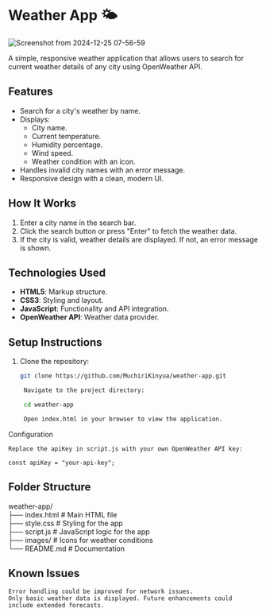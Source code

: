 # Weather App 🌤️ </br>

![Screenshot from 2024-12-25 07-56-59](https://github.com/user-attachments/assets/28f4402a-6741-4b03-9ec7-9da516998074) </br>

A simple, responsive weather application that allows users to search for current weather details of any city using OpenWeather API. </br>

## Features </br>
- Search for a city's weather by name. </br>
- Displays: </br>
  - City name. </br>
  - Current temperature. </br>
  - Humidity percentage. </br>
  - Wind speed. </br>
  - Weather condition with an icon. </br>
- Handles invalid city names with an error message. </br>
- Responsive design with a clean, modern UI. </br>

## How It Works </br>
1. Enter a city name in the search bar. </br>
2. Click the search button or press "Enter" to fetch the weather data. </br>
3. If the city is valid, weather details are displayed. If not, an error message is shown. </br>

## Technologies Used </br>
- **HTML5**: Markup structure. </br>
- **CSS3**: Styling and layout. </br>
- **JavaScript**: Functionality and API integration. </br>
- **OpenWeather API**: Weather data provider. </br>

## Setup Instructions </br>
1. Clone the repository:
   ```bash
   git clone https://github.com/MuchiriKinyua/weather-app.git

    Navigate to the project directory:

    cd weather-app

    Open index.html in your browser to view the application.

Configuration

    Replace the apiKey in script.js with your own OpenWeather API key:

    const apiKey = "your-api-key";

## Folder Structure

weather-app/ </br>
├── index.html       # Main HTML file </br>
├── style.css        # Styling for the app </br>
├── script.js        # JavaScript logic for the app </br>
├── images/          # Icons for weather conditions </br>
└── README.md        # Documentation

## Known Issues </br>

    Error handling could be improved for network issues.
    Only basic weather data is displayed. Future enhancements could include extended forecasts.
